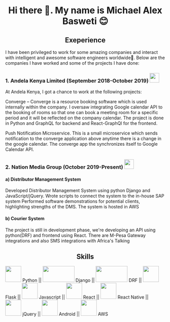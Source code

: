<h1 align="center">Hi there 👋. My name is Michael Alex Basweti 😊</h1>

<h2 align="center">Exeperience</h2>
<p><sm>I have been privileged to work for some amazing companies and interact with intelligent and awesome software engineers worldwide💪. Below are the companies I have worked and some of the projects I have done:</sm></p>

<h3>1. Andela Kenya Limited (September 2018-October 2019) <img src="https://pbs.twimg.com/profile_images/1148217687442624513/W7czOPZB_400x400.png" width="30" height="30"/></h3>
<p><sm>At Andela Kenya, I got a chance to work at the following projects:</sm></p>

<p><sm>Converge – Converge is a resource booking software which is used internally within the company. I oversaw integrating Google calendar API to the booking of rooms so that one can book a meeting room for a specific period and it will be reflected on the company calendar. The project is done in Python and GraphQL for backend and React-GraphQl for the frontend.</sm></p>
<p><sm>Push Notification Microservice. This is a small microservice which sends notification to the converge application above anytime there is a change in the google calendar. The converge app the synchronizes itself to Google Calendar API.</sm></p>




<h3>2. Nation Media Group (October 2019-Present) <img src="https://www.nationmedia.com/wp-content/themes/nmg/dist/img/nmg-logo-blue.svg" width="30" height="30"/></h3>
<h4>a) Distributor Management System</h4>
<p><sm>Developed Distributor Management System using python Django and JavaScript/jQuery. Wrote scripts to connect the system to the in-house SAP system Performed software demonstrations for potential clients, highlighting strengths of the DMS. The system is hosted in AWS</sm></p>

<h4>b) Courier System</h4>
<p><sm>The project is still in development phase, we're developing an API using python(DRF) and frontend using React. There are M-Pesa Gateway integrations and also SMS integrations with Africa's Talking</sm></p>

<h2 align="center">Skills</h2>
<p><img src="https://cdn3.iconfinder.com/data/icons/logos-and-brands-adobe/512/267_Python-512.png" width="50" height="50"/> Python ||
<img src="https://e7.pngegg.com/pngimages/159/366/png-clipart-django-python-computer-icons-logo-python-text-label.png" width="100" height="50"/> Django ||
<img src="https://miro.medium.com/max/700/1*kR89JbQQK9aAkNVyxE63pg.png" width="100" height="50"/> DRF ||
<img src="https://cdn4.iconfinder.com/data/icons/logos-brands-5/24/flask-512.png" width="50" height="50"/> Flask ||
<img src="https://www.devexhub.com/wp-content/uploads/2019/12/javascript-icon-png-23.png" width="50" height="50"/> Javascript ||
<img src="https://upload.wikimedia.org/wikipedia/commons/thumb/a/a7/React-icon.svg/1280px-React-icon.svg.png" width="50" height="50"/> React ||
<img src="https://www.nicepng.com/png/detail/222-2224770_react-native-icon-png.png" width="50" height="50"/> React Native ||
<img src="https://cdn.iconscout.com/icon/free/png-512/jquery-10-1175155.png" width="50" height="50"/> jQuery ||
<img src="https://cdn1.iconfinder.com/data/icons/logotypes/32/android-512.png" width="50" height="50"/> Android ||
<img src="https://img.icons8.com/color/452/amazon-web-services.png" width="50" height="50"/> AWS</p>



<!--
**michael-basweti/michael-basweti** is a ✨ _special_ ✨ repository because its `README.md` (this file) appears on your GitHub profile.

Here are some ideas to get you started:

- 🔭 I’m currently working on ...
- 🌱 I’m currently learning ...
- 👯 I’m looking to collaborate on ...
- 🤔 I’m looking for help with ...
- 💬 Ask me about ...
- 📫 How to reach me: ...
- 😄 Pronouns: ...
- ⚡ Fun fact: ...
-->
